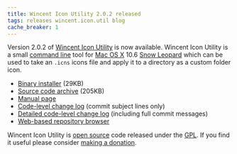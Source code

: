 ```yaml
---
title: Wincent Icon Utility 2.0.2 released
tags: releases wincent.icon.util blog
cache_breaker: 1
---
```


Version 2.0.2 of [Wincent Icon Utility](/wiki/Wincent_Icon_Utility) is now available. Wincent Icon Utility is a small [command line](/wiki/command_line) tool for [Mac OS X](/wiki/Mac_OS_X) 10.6 [Snow Leopard](/wiki/Snow_Leopard) which can be used to take an `.icns` icons file and apply it to a directory as a custom folder icon.

-   [Binary installer](http://s3.wincent.com/wincent-icon-util/releases/wincent-icon-util-2.0.2.pkg) (29KB)
-   [Source code archive](http://s3.wincent.com/wincent-icon-util/releases/wincent-icon-util-2.0.2-src.tar.bz) (205KB)
-   [Manual page](http://s3.wincent.com/wincent-icon-util/wincent-icon-util.1.txt)
-   [Code-level change log](http://s3.wincent.com/wincent-icon-util/releases/wincent-icon-util-2.0.2-release-notes.txt) (commit subject lines only)
-   [Detailed code-level change log](http://s3.wincent.com/wincent-icon-util/releases/wincent-icon-util-2.0.2-detailed-release-notes.txt) (including full commit messages)
-   [Web-based repository browser](http://git.wincent.com/wincent-icon-util.git)

Wincent Icon Utility is [open source](/wiki/open_source) code released under the [GPL](/wiki/GPL). If you find it useful please consider [making a donation](https://www.paypal.com/xclick/business=win@wincent.com&item_name=Wincent+Icon+Utility+donation&no_note=1&currency_code=EUR&lc=GB).

